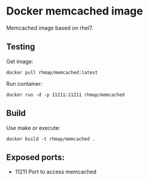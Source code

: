 # Docker memcached image

Memcached image based on rhel7.

## Testing

Get image:

`docker pull rhmap/memcached:latest`

Run container:

`docker run -d -p 11211:11211 rhmap/memcached`

## Build

Use make or execute:

`docker build -t rhmap/memcached .`

## Exposed ports:

- 11211
Port to access memcached
